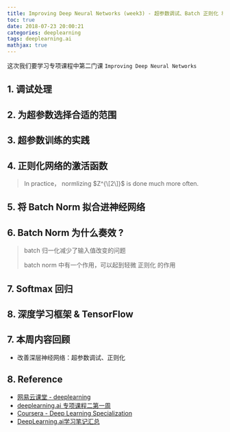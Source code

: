 ```yaml
---
title: Improving Deep Neural Networks (week3) - 超参数调试、Batch 正则化 和 程序框架
toc: true
date: 2018-07-23 20:00:21
categories: deeplearning
tags: deeplearning.ai
mathjax: true
---
```


<script type="text/x-mathjax-config">
  MathJax.Hub.Config({
    extensions: ["tex2jax.js"],
    jax: ["input/TeX"],
    tex2jax: {
      inlineMath: [ ['$','$'], ['\\(','\\)'] ],
      displayMath: [ ['$$','$$']],
      processEscapes: true
    }
  });
</script>
<script type="text/javascript" src="https://cdn.mathjax.org/mathjax/latest/MathJax.js?config=TeX-AMS_HTML,http://myserver.com/MathJax/config/local/local.js">
</script>

这次我们要学习专项课程中第二门课 `Improving Deep Neural Networks`

<!-- more -->

## 1. 调试处理

## 2. 为超参数选择合适的范围

## 3. 超参数训练的实践

## 4. 正则化网络的激活函数

> In practice， normlizing $Z^{\[2\]}$ is done much more often.

## 5. 将 Batch Norm 拟合进神经网络

## 6. Batch Norm 为什么奏效 ?

> batch 归一化减少了输入值改变的问题
> 
> batch norm 中有一个作用，可以起到轻微 正则化 的作用

## 7. Softmax 回归

## 8. 深度学习框架 & TensorFlow

## 7. 本周内容回顾

- 改善深层神经网络：超参数调试、正则化

## 8. Reference

- [网易云课堂 - deeplearning][1]
- [deeplearning.ai 专项课程二第一周][2]
- [Coursera - Deep Learning Specialization][3]
- [DeepLearning.ai学习笔记汇总][4]

[1]: https://study.163.com/my#/smarts
[2]: https://daniellaah.github.io/2017/deeplearning-ai-Improving-Deep-Neural-Networks-week1.html
[3]: https://www.coursera.org/specializations/deep-learning
[4]: http://www.cnblogs.com/marsggbo/p/7470989.html

